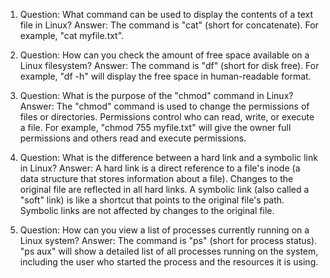 1. Question: What command can be used to display the contents of a text file in Linux? 
Answer: The command is "cat" (short for concatenate). For example, "cat myfile.txt".

2. Question: How can you check the amount of free space available on a Linux filesystem? 
Answer: The command is "df" (short for disk free). For example, "df -h" will display the free space in human-readable format.

3. Question: What is the purpose of the "chmod" command in Linux? 
Answer: The "chmod" command is used to change the permissions of files or directories. Permissions control who can read, write, or execute a file. For example, "chmod 755 myfile.txt" will give the owner full permissions and others read and execute permissions.

4. Question: What is the difference between a hard link and a symbolic link in Linux? 
Answer: A hard link is a direct reference to a file's inode (a data structure that stores information about a file). Changes to the original file are reflected in all hard links. A symbolic link (also called a "soft" link) is like a shortcut that points to the original file's path. Symbolic links are not affected by changes to the original file.

5. Question: How can you view a list of processes currently running on a Linux system? 
Answer: The command is "ps" (short for process status). "ps aux" will show a detailed list of all processes running on the system, including the user who started the process and the resources it is using.